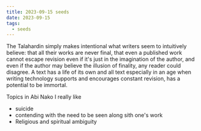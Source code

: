 ```yaml
---
title: 2023-09-15 seeds
date: 2023-09-15
tags:
  - seeds
---
```

The Talahardin simply makes intentional what writers seem to intuitively believe: that all their works are never final, that even a published work cannot escape revision even if it's just in the imagination of the author, and even if the author may believe the illusion of finality, any reader could disagree. A text has a life of its own and all text especially in an age when writing technology supports and encourages constant revision, has a potential to be immortal.

Topics in Abi Nako I really like
- suicide
- contending with the need to be seen along sith one's work
- Religious and spiritual ambiguity